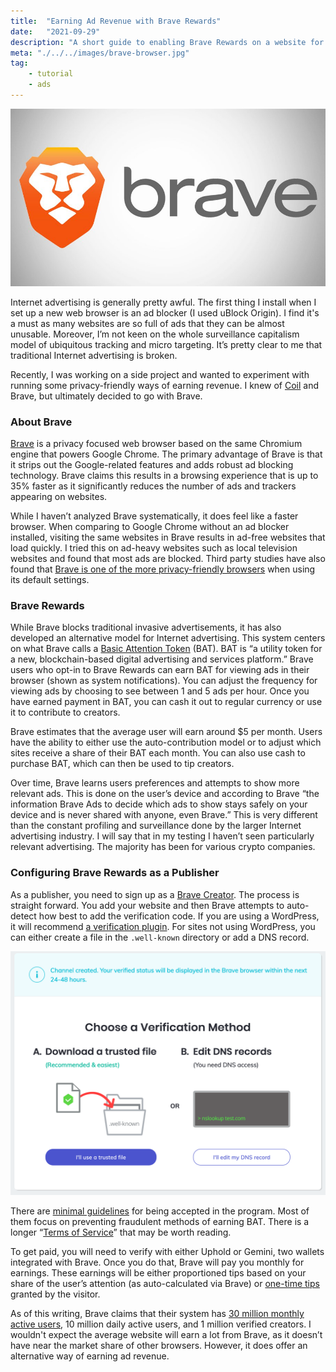 ```yaml
---
title:  "Earning Ad Revenue with Brave Rewards"
date:   "2021-09-29"
description: "A short guide to enabling Brave Rewards on a website for privacy friendly ad revenue."
meta: "./../../images/brave-browser.jpg"
tag: 
    - tutorial
    - ads
---
```


![Brave logo](./../../images/brave-browser.jpg)

Internet advertising is generally pretty awful. The first thing I install when I set up a new web browser is an ad blocker (I used uBlock Origin). I find it's a must as many websites are so full of ads that they can be almost unusable. Moreover, I’m not keen on the whole surveillance capitalism model of ubiquitous tracking and micro targeting. It’s pretty clear to me that traditional Internet advertising is broken.

Recently, I was working on a side project and wanted to experiment with running some privacy-friendly ways of earning revenue. I knew of [Coil](https://coil.com/) and Brave, but ultimately decided to go with Brave. 

### About Brave

[Brave](https://brave.com/) is a privacy focused web browser based on the same Chromium engine that powers Google Chrome. The primary advantage of Brave is that it strips out the Google-related features and adds robust ad blocking technology. Brave claims this results in a browsing experience that is up to 35% faster as it significantly reduces the number of ads and trackers appearing on websites.

While I haven’t analyzed Brave systematically, it does feel like a faster browser. When comparing to Google Chrome without an ad blocker installed, visiting the same websites in Brave results in ad-free websites that load quickly. I tried this on ad-heavy websites such as local television websites and found that most ads are blocked. Third party studies have also found that [Brave is one of the more privacy-friendly browsers](https://www.ghacks.net/2020/02/25/study-finds-brave-to-be-the-most-private-browser/) when using its default settings. 

### Brave Rewards

While Brave blocks traditional invasive advertisements, it has also developed an alternative model for Internet advertising. This system centers on what Brave calls a [Basic Attention Token](https://basicattentiontoken.org/) (BAT). BAT is “a utility token for a new, blockchain-based digital advertising and services platform.” Brave users who opt-in to Brave Rewards can earn BAT for viewing ads in their browser (shown as system notifications). You can adjust the frequency for viewing ads by choosing to see between 1 and 5 ads per hour. Once you have earned payment in BAT, you can cash it out to regular currency or use it to contribute to creators. 

Brave estimates that the average user will earn around $5 per month. Users have the ability to either use the auto-contribution model or to adjust which sites receive a share of their BAT each month. You can also use cash to purchase BAT, which can then be used to tip creators. 

Over time, Brave learns users preferences and attempts to show more relevant ads. This is done on the user’s device and according to Brave “the information Brave Ads to decide which ads to show stays safely on your device and is never shared with anyone, even Brave.” This is very different than the constant profiling and surveillance done by the larger Internet advertising industry. I will say that in my testing I haven’t seen particularly relevant advertising. The majority has been for various crypto companies.

### Configuring Brave Rewards as a Publisher

As a publisher, you need to sign up as a [Brave Creator](https://creators.brave.com/). The process is straight forward. You add your website and then Brave attempts to auto-detect how best to add the verification code. If you are using a WordPress, it will recommend [a verification plugin](https://wordpress.org/plugins/brave-payments-verification/). For sites not using WordPress, you can either create a file in the `.well-known` directory or add a DNS record.

![Photo of Brave Rewards Verification Settings](./../../images/brave-verify.png)

There are [minimal guidelines](https://support.brave.com/hc/en-us/articles/360029235132-BAT-Creator-Grant-Guidelines) for being accepted in the program. Most of them focus on preventing fraudulent methods of earning BAT. There is a longer “[Terms of Service](https://basicattentiontoken.org/publisher-terms-of-service/)” that may be worth reading. 

To get paid, you will need to verify with either Uphold or Gemini, two wallets integrated with Brave. Once you do that, Brave will pay you monthly for earnings. These earnings will be either proportioned tips based on your share of the user’s attention (as auto-calculated via Brave) or [one-time tips](https://brave.com/tips/) granted by the visitor. 

As of this writing, Brave claims that their system has [30 million monthly active users](https://brave.com/transparency), 10 million daily active users, and 1 million verified creators. I wouldn't expect the average website will earn a lot from Brave, as it doesn’t have near the market share of other browsers. However, it does offer an alternative way of earning ad revenue. 
